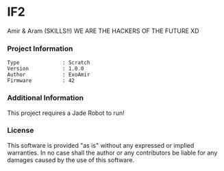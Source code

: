 IF2
================

Amir & Aram (SKILLS!!) WE ARE THE HACKERS OF THE FUTURE XD

### Project Information
```
Type              : Scratch
Version           : 1.0.0
Author            : ExoAmir
Firmware          : 42
```

### Additional Information
This project requires a Jade Robot to run!

### License
This software is provided "as is" without any expressed or implied warranties.  In no case shall the author or any contributors be liable for any damages caused by the use of this software.

